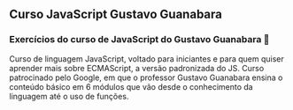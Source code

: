 ## Curso JavaScript Gustavo Guanabara

### Exercícios do curso de JavaScript do Gustavo Guanabara :key:

Curso de linguagem JavaScript, voltado para iniciantes e para quem quiser aprender mais sobre ECMAScript, a versão padronizada do JS. Curso patrocinado pelo Google, em que o professor Gustavo Guanabara ensina o conteúdo básico em 6 módulos que vão desde o conhecimento da linguagem até o uso de funções.

